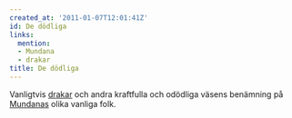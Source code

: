 ```yaml
---
created_at: '2011-01-07T12:01:41Z'
id: De dödliga
links:
  mention:
  - Mundana
  - drakar
title: De dödliga
---
```


Vanligtvis [drakar] och andra kraftfulla och odödliga väsens benämning på [Mundanas] olika vanliga
folk.

  [drakar]: drakar
  [Mundanas]: Mundana
